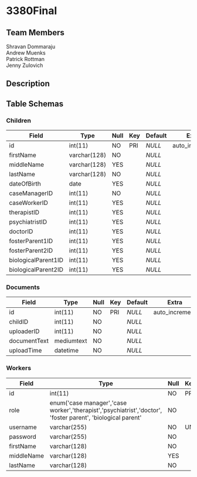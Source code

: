 # 3380Final

## Team Members
Shravan Dommaraju<br>
Andrew Muenks<br>
Patrick Rottman<br>
Jenny Zulovich<br>

## Description

## Table Schemas

### Children
|Field                |Type          |Null   |Key    |Default    |Extra          |
|---------------------|--------------|-------|-------|-----------|---------------|
|id                   |int(11)       |NO     |PRI    |*NULL*     |auto_increment |
|firstName            |varchar(128)  |NO     |       |*NULL*     |               |
|middleName           |varchar(128)  |YES    |       |*NULL*     |               |
|lastName             |varchar(128)  |NO     |       |*NULL*     |               |
|dateOfBirth          |date          |YES    |       |*NULL*     |               |
|caseManagerID        |int(11)       |NO     |       |*NULL*     |               |
|caseWorkerID         |int(11)       |YES    |       |*NULL*     |               |
|therapistID          |int(11)       |YES    |       |*NULL*     |               |
|psychiatristID       |int(11)       |YES    |       |*NULL*     |               |
|doctorID             |int(11)       |YES    |       |*NULL*     |               |
|fosterParent1ID      |int(11)       |YES    |       |*NULL*     |               |
|fosterParent2ID      |int(11)       |YES    |       |*NULL*     |               |
|biologicalParent1ID  |int(11)       |YES    |       |*NULL*     |               |
|biologicalParent2ID  |int(11)       |YES    |       |*NULL*     |               |

### Documents
|Field          |Type          |Null   |Key    |Default    |Extra          |
|---------------|--------------|-------|-------|-----------|---------------|
|id             |int(11)       |NO     |PRI    |*NULL*     |auto_increment |
|childID        |int(11)       |NO     |       |*NULL*     |               |
|uploaderID     |int(11)       |NO     |       |*NULL*     |               |
|documentText   |mediumtext    |NO     |       |*NULL*     |               |
|uploadTime     |datetime      |NO     |       |*NULL*     |               |

### Workers
|Field       |Type          |Null   |Key    |Default    |Extra          |
|------------|--------------|-------|-------|-----------|---------------|
|id          |int(11)       |NO     |PRI    |*NULL*     |auto_increment |
|role        |enum('case manager','case worker','therapist','psychiatrist','doctor', 'foster parent', 'biological parent'              |NO     |       |*NULL*     |               |
|username    |varchar(255)  |NO     |UNI    |*NULL*     |               |
|password    |varchar(255)  |NO     |       |*NULL*     |               |
|firstName   |varchar(128)  |NO     |       |*NULL*     |               |
|middleName  |varchar(128)  |YES    |       |*NULL*     |               |
|lastName    |varchar(128)  |NO     |       |*NULL*     |               |
